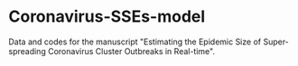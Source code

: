 # Coronavirus-SSEs-model
 
Data and codes for the manuscript "Estimating the Epidemic Size of Super-spreading Coronavirus Cluster Outbreaks in Real-time".

